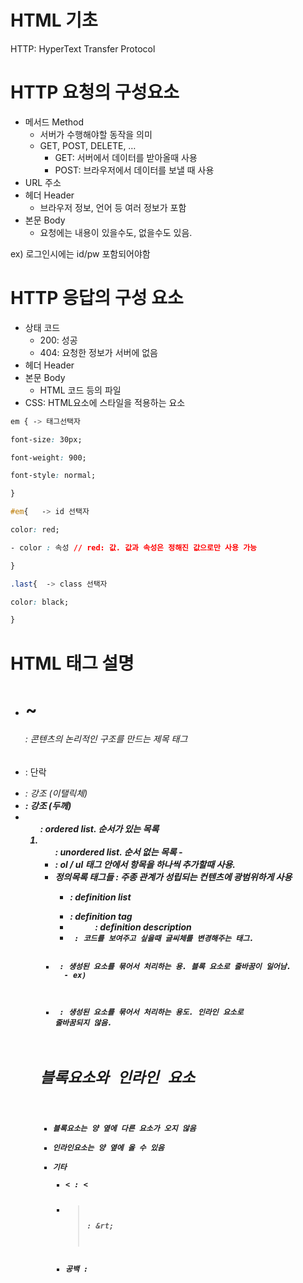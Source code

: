 # HTML 기초

HTTP: HyperText Transfer Protocol

# HTTP 요청의 구성요소

- 메서드 Method
    - 서버가 수행해야할 동작을 의미
    - GET, POST, DELETE, …
        - GET: 서버에서 데이터를 받아올때 사용
        - POST: 브라우저에서 데이터를 보낼 때 사용
- URL 주소
- 헤더 Header
    - 브라우저 정보, 언어 등 여러 정보가 포함
- 본문 Body
    - 요청에는 내용이 있을수도, 없을수도 있음.

ex) 로그인시에는 id/pw 포함되어야함

# HTTP 응답의 구성 요소

- 상태 코드
    - 200: 성공
    - 404: 요청한 정보가 서버에 없음
- 헤더 Header
- 본문 Body
    - HTML 코드 등의 파일
- CSS: HTML요소에 스타일을 적용하는 요소

```css
em { -> 태그선택자

font-size: 30px;

font-weight: 900;

font-style: normal;

}

#em{   -> id 선택자

color: red;

- color : 속성 // red: 값. 값과 속성은 정해진 값으로만 사용 가능

}

.last{  -> class 선택자

color: black;

}
```

# HTML 태그 설명

- <h1> ~ <h6> : 콘텐츠의 논리적인 구조를 만드는 제목 태그
- <p> : 단락
- <em> : 강조 (이탤릭체)
- <strong> : 강조 (두께)
- <ol> : ordered list. 순서가 있는 목록
- <ul> : unordered list. 순서 없는 목록
    - <li> : ol / ul 태그 안에서 항목을 하나씩 추가할때 사용.
- 정의목록 태그들 : 주종 관계가 성립되는 컨텐츠에 광범위하게 사용
    - <dl> : definition list
    - <dt> : definition tag
    - <dd> : definition description
    - <code> : 코드를 보여주고 싶을때 글씨체를 변경해주는 태그.
- <div> : 생성된 요소를 묶어서 처리하는 용. 블록 요소로 줄바꿈이 일어남.
    - ex) <div class=”container”> </div>
- <span> : 생성된 요소를 묶어서 처리하는 용도. 인라인 요소로 줄바꿈되지 않음.

# 블록요소와 인라인 요소

- 블록요소는 양 옆에 다른 요소가 오지 않음
- 인라인요소는 양 옆에 올 수 있음
- 기타
    - < : &lt;
    - > : &rt;
    - 공백 : &nbsp;